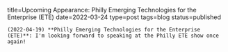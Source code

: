 
title=Upcoming Appearance: Philly Emerging Technologies for the Enterprise (ETE)
date=2022-03-24
type=post
tags=blog
status=published
~~~~~~
(2022-04-19) **Philly Emerging Technologies for the Enterprise (ETE)**: I'm looking forward to speaking at the Philly ETE show once again! 
            